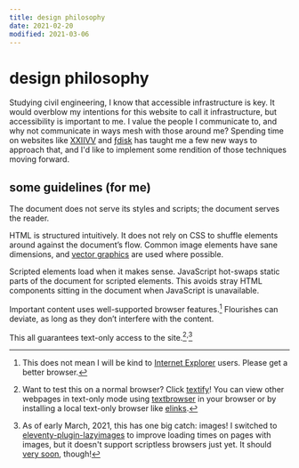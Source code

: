 ```yaml
---
title: design philosophy
date: 2021-02-20
modified: 2021-03-06
---
```


# design philosophy

Studying civil engineering, I know that accessible infrastructure is key. It would overblow my intentions for this website to call it infrastructure, but accessibility is important to me. I value the people I communicate to, and why not communicate in ways mesh with those around me? Spending time on websites like [XXIIVV](https://wiki.xxiivv.com/site/home.html) and [ƒdisk](https://fdisk.space/) has taught me a few new ways to approach that, and I'd like to implement some rendition of those techniques moving forward.

## some guidelines (for me)

The document does not serve its styles and scripts; the document serves the reader.

HTML is structured intuitively. It does not rely on CSS to shuffle elements around against the document’s flow. Common image elements have sane dimensions, and [vector graphics](https://en.wikipedia.org/wiki/Vector_graphics#Operation) are used where possible.

Scripted elements load when it makes sense. JavaScript hot-swaps static parts of the document for scripted elements. This avoids stray HTML components sitting in the document when JavaScript is unavailable.

Important content uses well-supported browser features.[^1] Flourishes can deviate, as long as they don’t interfere with the content.

This all guarantees text-only access to the site.[^2]<sup>,</sup>[^3]

[^1]: This does not mean I will be kind to [Internet Explorer](https://www.zdnet.com/article/microsoft-security-chief-ie-is-not-a-browser-so-stop-using-it-as-your-default/) users. Please get a better browser.
[^2]: Want to test this on a normal browser? Click [textify](https://results-v3-secure.w3dt.net/anon/016dFCsXWMCIV4NARMQR636623)! You can view other webpages in text-only mode using [textbrowser](https://w3dt.net/tools/textbrowser) in your browser or by installing a local text-only browser like [elinks](http://elinks.or.cz/index.html).

[^3]: As of  early March, 2021, this has one big catch: images! I switched to [eleventy-plugin-lazyimages](https://github.com/liamfiddler/eleventy-plugin-lazyimages) to improve loading times on pages with images, but it doesn't support scriptless browsers just yet. It should [very soon](https://github.com/liamfiddler/eleventy-plugin-lazyimages/pull/43), though!
